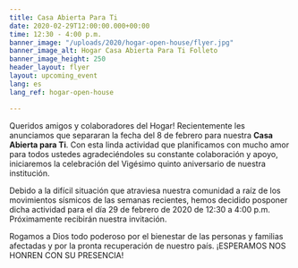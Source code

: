 ```yaml
---
title: Casa Abierta Para Ti
date: 2020-02-29T12:00:00.000+00:00
time: 12:30 - 4:00 p.m.
banner_image: "/uploads/2020/hogar-open-house/flyer.jpg"
banner_image_alt: Hogar Casa Abierta Para Ti Folleto
banner_image_height: 250
header_layout: flyer
layout: upcoming_event
lang: es
lang_ref: hogar-open-house

---
```

Queridos amigos y colaboradores del Hogar! Recientemente les anunciamos que separaran la fecha del 8 de febrero para nuestra <b>Casa Abierta para Ti</b>. Con esta linda actividad que planificamos con mucho amor para todos ustedes agradeciéndoles su constante colaboración y apoyo, iniciaremos la celebración del Vigésimo quinto aniversario de nuestra institución.

Debido a la difícil situación que atraviesa nuestra comunidad a raíz de los movimientos sísmicos de las semanas recientes, hemos decidido posponer dicha actividad para el día 29 de febrero de 2020 de 12:30 a 4:00 p.m. Próximamente recibirán nuestra invitación.

Rogamos a Dios todo poderoso por el bienestar de las personas y familias afectadas y por la pronta recuperación de nuestro país. ¡ESPERAMOS NOS HONREN CON SU PRESENCIA!